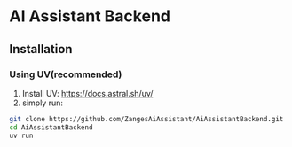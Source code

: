 # AI Assistant Backend

## Installation
### Using UV(recommended)
1. Install UV: https://docs.astral.sh/uv/
2. simply run:
```bash
git clone https://github.com/ZangesAiAssistant/AiAssistantBackend.git
cd AiAssistantBackend
uv run
```